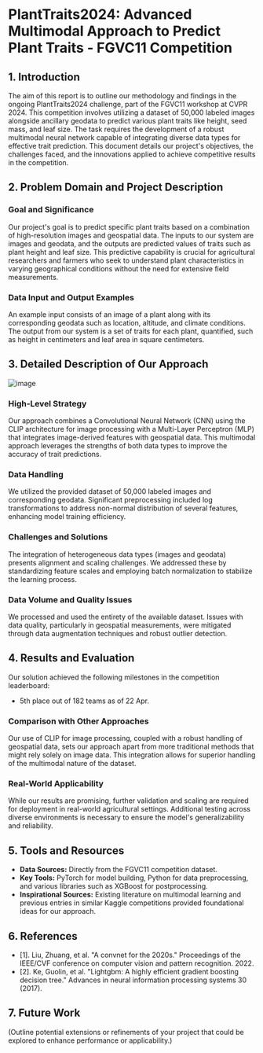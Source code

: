 # PlantTraits2024: Advanced Multimodal Approach to Predict Plant Traits - FGVC11 Competition

## 1. Introduction

The aim of this report is to outline our methodology and findings in the ongoing PlantTraits2024 challenge, part of the FGVC11 workshop at CVPR 2024. This competition involves utilizing a dataset of 50,000 labeled images alongside ancillary geodata to predict various plant traits like height, seed mass, and leaf size. The task requires the development of a robust multimodal neural network capable of integrating diverse data types for effective trait prediction. This document details our project's objectives, the challenges faced, and the innovations applied to achieve competitive results in the competition.

## 2. Problem Domain and Project Description

### Goal and Significance
Our project's goal is to predict specific plant traits based on a combination of high-resolution images and geospatial data. The inputs to our system are images and geodata, and the outputs are predicted values of traits such as plant height and leaf size. This predictive capability is crucial for agricultural researchers and farmers who seek to understand plant characteristics in varying geographical conditions without the need for extensive field measurements.

### Data Input and Output Examples
An example input consists of an image of a plant along with its corresponding geodata such as location, altitude, and climate conditions. The output from our system is a set of traits for each plant, quantified, such as height in centimeters and leaf area in square centimeters.

## 3. Detailed Description of Our Approach

![image](https://github.com/ywugwu/ywugwu.github.io/assets/128890731/21a71229-9772-4198-8d03-9f8712457f9c)

### High-Level Strategy
Our approach combines a Convolutional Neural Network (CNN) using the CLIP architecture for image processing with a Multi-Layer Perceptron (MLP) that integrates image-derived features with geospatial data. This multimodal approach leverages the strengths of both data types to improve the accuracy of trait predictions.

### Data Handling
We utilized the provided dataset of 50,000 labeled images and corresponding geodata. Significant preprocessing included log transformations to address non-normal distribution of several features, enhancing model training efficiency.

### Challenges and Solutions
The integration of heterogeneous data types (images and geodata) presents alignment and scaling challenges. We addressed these by standardizing feature scales and employing batch normalization to stabilize the learning process.

### Data Volume and Quality Issues
We processed and used the entirety of the available dataset. Issues with data quality, particularly in geospatial measurements, were mitigated through data augmentation techniques and robust outlier detection.

## 4. Results and Evaluation

Our solution achieved the following milestones in the competition leaderboard:
- 5th place out of 182 teams as of 22 Apr.

### Comparison with Other Approaches
Our use of CLIP for image processing, coupled with a robust handling of geospatial data, sets our approach apart from more traditional methods that might rely solely on image data. This integration allows for superior handling of the multimodal nature of the dataset.

### Real-World Applicability
While our results are promising, further validation and scaling are required for deployment in real-world agricultural settings. Additional testing across diverse environments is necessary to ensure the model's generalizability and reliability.

## 5. Tools and Resources

- **Data Sources:** Directly from the FGVC11 competition dataset.
- **Key Tools:** PyTorch for model building, Python for data preprocessing, and various libraries such as XGBoost for postprocessing.
- **Inspirational Sources:** Existing literature on multimodal learning and previous entries in similar Kaggle competitions provided foundational ideas for our approach.

## 6. References
- [1]. Liu, Zhuang, et al. "A convnet for the 2020s." Proceedings of the IEEE/CVF conference on computer vision and pattern recognition. 2022.
- [2]. Ke, Guolin, et al. "Lightgbm: A highly efficient gradient boosting decision tree." Advances in neural information processing systems 30 (2017).

## 7. Future Work
(Outline potential extensions or refinements of your project that could be explored to enhance performance or applicability.)

